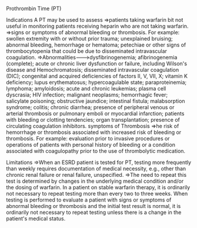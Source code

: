 Prothrombin Time (PT)

Indications
A PT may be used to assess 
=>patients taking warfarin bit not useful in monitoring patients receiving heparin who are not taking warfarin.
=>signs or symptoms of abnormal bleeding or thrombosis. For example: swollen extremity with or without prior trauma; unexplained bruising; abnormal bleeding, hemorrhage or hematoma; petechiae or other signs of thrombocytopenia that could be due to disseminated intravascular coagulation.
=>Abnormalities--->dysfibrinogenemia; afibrinogenemia (complete); acute or chronic liver dysfunction or failure, including Wilson's disease and Hemochromatosis; disseminated intravascular coagulation (DIC); congenital and acquired deficiencies of factors II, V, VII, X; vitamin K deficiency; lupus erythematosus; hypercoagulable state; paraproteinemia; lymphoma; amyloidosis; acute and chronic leukemias; plasma cell dyscrasia; HIV infection; malignant neoplasms; hemorrhagic fever; salicylate poisoning; obstructive jaundice; intestinal fistula; malabsorption syndrome; colitis; chronic diarrhea; presence of peripheral venous or arterial thrombosis or pulmonary emboli or myocardial infarction; patients with bleeding or clotting tendencies; organ transplantation; presence of circulating coagulation inhibitors.
symptoms of Thrombosis
=>he risk of hemorrhage or thrombosis  associated with increased risk of bleeding or thrombosis. For example: evaluation prior to invasive procedures or operations of patients with personal history of bleeding or a condition associated with coagulopathy prior to the use of thrombolytic medication.

Limitations
=>When an ESRD patient is tested for PT, testing more frequently than weekly requires documentation of medical necessity, e.g., other than chronic renal failure or renal failure, unspecified.
=>The need to repeat this test is determined by changes in the underlying medical condition and/or the dosing of warfarin. In a patient on stable warfarin therapy, it is ordinarily not necessary to repeat testing more than every two to three weeks. When testing is performed to evaluate a patient with signs or symptoms of abnormal bleeding or thrombosis and the initial test result is normal, it is ordinarily not necessary to repeat testing unless there is a change in the patient's medical status.

